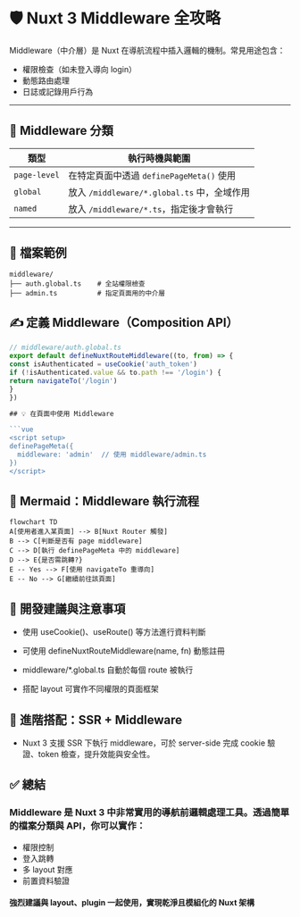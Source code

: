 # 🛡️ Nuxt 3 Middleware 全攻略

Middleware（中介層）是 Nuxt 在導航流程中插入邏輯的機制。常見用途包含：

- 權限檢查（如未登入導向 login）
- 動態路由處理
- 日誌或記錄用戶行為

---

## 🔸 Middleware 分類

| 類型         | 執行時機與範圍                              |
| ------------ | ------------------------------------------- |
| `page-level` | 在特定頁面中透過 `definePageMeta()` 使用    |
| `global`     | 放入 `/middleware/*.global.ts` 中，全域作用 |
| `named`      | 放入 `/middleware/*.ts`，指定後才會執行     |

---

## 📁 檔案範例

```plaintext
middleware/
├── auth.global.ts    # 全站權限檢查
├── admin.ts          # 指定頁面用的中介層
```

## ✍️ 定義 Middleware（Composition API）

````ts
// middleware/auth.global.ts
export default defineNuxtRouteMiddleware((to, from) => {
const isAuthenticated = useCookie('auth_token')
if (!isAuthenticated.value && to.path !== '/login') {
return navigateTo('/login')
}
})

## 💡 在頁面中使用 Middleware

```vue
<script setup>
definePageMeta({
  middleware: 'admin'  // 使用 middleware/admin.ts
})
</script>
````

## 🔁 Mermaid：Middleware 執行流程

```mermaid
flowchart TD
A[使用者進入某頁面] --> B[Nuxt Router 觸發]
B --> C[判斷是否有 page middleware]
C --> D[執行 definePageMeta 中的 middleware]
D --> E{是否需跳轉?}
E -- Yes --> F[使用 navigateTo 重導向]
E -- No --> G[繼續前往該頁面]
```

## 🧠 開發建議與注意事項

- 使用 useCookie()、useRoute() 等方法進行資料判斷
- 可使用 defineNuxtRouteMiddleware(name, fn) 動態註冊
- middleware/\*.global.ts 自動於每個 route 被執行

- 搭配 layout 可實作不同權限的頁面框架

## 🧩 進階搭配：SSR + Middleware

- Nuxt 3 支援 SSR 下執行 middleware，可於 server-side 完成 cookie 驗證、token 檢查，提升效能與安全性。

## ✅ 總結

### Middleware 是 Nuxt 3 中非常實用的導航前邏輯處理工具。透過簡單的檔案分類與 API，你可以實作：

- 權限控制
- 登入跳轉
- 多 layout 對應
- 前置資料驗證

#### 強烈建議與 layout、plugin 一起使用，實現乾淨且模組化的 Nuxt 架構
